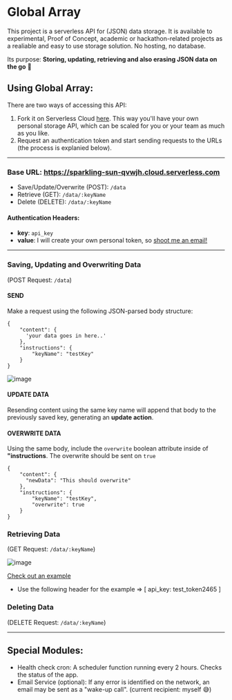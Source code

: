 # Global Array

This project is a serverless API for (JSON) data storage. It is available to experimental, Proof of Concept, academic or hackathon-related projects as a realiable and easy to use storage solution. No hosting, no database.

Its purpose: __Storing, updating, retrieving and also erasing JSON data on the go__ 🤷

## Using Global Array:
There are two ways of accessing this API:

1. Fork it on Serverless Cloud [here](https://cloud.serverless.com/juanguren/global_storage). This way you'll have your own personal storage API, which can be scaled for you or your team as much as you like. 
2. Request an authentication token and start sending requests to the URLs (the process is explanied below).

---

### Base URL: https://sparkling-sun-qvwjh.cloud.serverless.com

- Save/Update/Overwrite (POST): `/data`
- Retrieve (GET): `/data/:keyName`
- Delete (DELETE): `/data/:keyName`

#### Authentication Headers:
- __key__: `api_key`
- __value__: I will create your own personal token, so [shoot me an email!](https://juanguren.github.io/)
---
### Saving, Updating and Overwriting Data

(POST Request: `/data`)

#### SEND

Make a request using the following JSON-parsed body structure:

```
{
    "content": {
      'your data goes in here..'
    },
    "instructions": {
        "keyName": "testKey"
    }
}
```
![image](https://user-images.githubusercontent.com/34801285/152713399-4151e8a3-d0aa-4f46-b47c-d6a76e318632.png)

#### UPDATE DATA

Resending content using the same key name will append that body to the previously saved key, generating an **update action**.

#### OVERWRITE DATA

Using the same body, include the `overwrite` boolean attribute inside of **"instructions**. The overwrite should be sent on `true`

```
{
    "content": {
      "newData": "This should overwrite"
    },
    "instructions": {
        "keyName": "testKey",
        "overwrite": true
    }
}
```

### Retrieving Data

(GET Request: `/data/:keyName`)

![image](https://user-images.githubusercontent.com/34801285/152711767-24d40433-22e0-429b-a4dd-0e41309de99e.png)


[Check out an example](https://icy-wood-rwis4.cloud.serverless.com/data/testKey)

- Use the following header for the example => [ api_key: test_token2465 ]

### Deleting Data

(DELETE Request: `/data/:keyName`)

---
## Special Modules:
- Health check cron: A scheduler function running every 2 hours. Checks the status of the app.
- Email Service (optional): If any error is identified on the network, an email may be sent as a "wake-up call". (current recipient: myself 😅)
